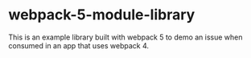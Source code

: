 # webpack-5-module-library

This is an example library built with webpack 5 to demo an issue when consumed in an app that uses webpack 4.
